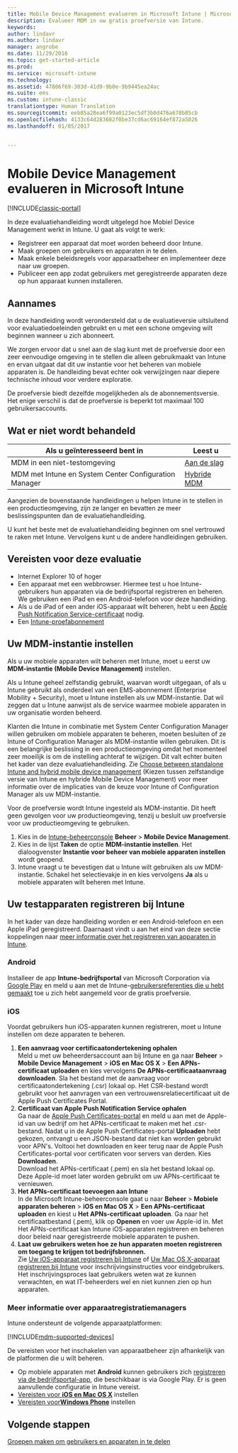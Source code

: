 ```yaml
---
title: Mobile Device Management evalueren in Microsoft Intune | Microsoft Docs
description: Evalueer MDM in uw gratis proefversie van Intune.
keywords: 
author: lindavr
ms.author: lindavr
manager: angrobe
ms.date: 11/29/2016
ms.topic: get-started-article
ms.prod: 
ms.service: microsoft-intune
ms.technology: 
ms.assetid: 47806f69-303d-41d9-9b0e-9b9445ea24ac
ms.suite: ems
ms.custom: intune-classic
translationtype: Human Translation
ms.sourcegitcommit: eeb85a28ea6f99a0123ec5df3b0d476a678b85cb
ms.openlocfilehash: 4133c64d283682f0be37cd6ac69164ef872a5026
ms.lasthandoff: 01/05/2017


---
```


# <a name="evaluate-mobile-device-management-in-microsoft-intune"></a>Mobile Device Management evalueren in Microsoft Intune

[!INCLUDE[classic-portal](../includes/classic-portal.md)]

In deze evaluatiehandleiding wordt uitgelegd hoe Mobiel Device Management werkt in Intune. U gaat als volgt te werk:
- Registreer een apparaat dat moet worden beheerd door Intune.
- Maak groepen om gebruikers en apparaten in te delen.
- Maak enkele beleidsregels voor apparaatbeheer en implementeer deze naar uw groepen.
- Publiceer een app zodat gebruikers met geregistreerde apparaten deze op hun apparaat kunnen installeren.
<!--- - Monitor the device? View a report of compliant devices?--->
<!--- - Remove the device from management--->

## <a name="assumptions"></a>Aannames
In deze handleiding wordt verondersteld dat u de evaluatieversie uitsluitend voor evaluatiedoeleinden gebruikt en u met een schone omgeving wilt beginnen wanneer u zich abonneert.

We zorgen ervoor dat u snel aan de slag kunt met de proefversie door een zeer eenvoudige omgeving in te stellen die alleen gebruikmaakt van Intune en ervan uitgaat dat dit uw instantie voor het beheren van mobiele apparaten is. De handleiding bevat echter ook verwijzingen naar diepere technische inhoud voor verdere exploratie.

De proefversie biedt dezelfde mogelijkheden als de abonnementsversie. Het enige verschil is dat de proefversie is beperkt tot maximaal 100 gebruikersaccounts.

## <a name="whats-not-covered"></a>Wat er niet wordt behandeld
|Als u geïnteresseerd bent in |Leest u |
|------------------------|----------|
|MDM in een niet-testomgeving | [Aan de slag](https://docs.microsoft.com/en-us/intune/get-started/start-with-a-paid-subscription-to-microsoft-intune) |
|MDM met Intune en System Center Configuration Manager | [Hybride MDM](https://docs.microsoft.com/en-us/sccm/mdm/understand/hybrid-mobile-device-management) |

Aangezien de bovenstaande handleidingen u helpen Intune in te stellen in een productieomgeving, zijn ze langer en bevatten ze meer beslissingspunten dan de evaluatiehandleiding.

U kunt het beste met de evaluatiehandleiding beginnen om snel vertrouwd te raken met Intune. Vervolgens kunt u de andere handleidingen gebruiken.

## <a name="prerequisites-for-this-evaluation"></a>Vereisten voor deze evaluatie
- Internet Explorer 10 of hoger
- Een apparaat met een webbrowser. Hiermee test u hoe Intune-gebruikers hun apparaten via de bedrijfsportal registreren en beheren. We gebruiken een iPad en een Android-telefoon voor deze handleiding.
- Als u de iPad of een ander iOS-apparaat wilt beheren, hebt u een [Apple Push Notification Service-certificaat](https://docs.microsoft.com/intune/deploy-use/set-up-ios-and-mac-management-with-microsoft-intune) nodig.
- Een [Intune-proefabonnement](sign-up-for-30-day-trial-microsoft-intune.md)

## <a name="set-your-mdm-authority"></a>Uw MDM-instantie instellen
Als u uw mobiele apparaten wilt beheren met Intune, moet u eerst uw **MDM-instantie (Mobile Device Management)** instellen.

Als u Intune geheel zelfstandig gebruikt, waarvan wordt uitgegaan, of als u Intune gebruikt als onderdeel van een EMS-abonnement (Enterprise Mobility + Security), moet u Intune instellen als uw MDM-instantie. Dat wil zeggen dat u Intune aanwijst als de service waarmee mobiele apparaten in uw organisatie worden beheerd.

Klanten die Intune in combinatie met System Center Configuration Manager willen gebruiken om mobiele apparaten te beheren, moeten besluiten of ze Intune of Configuration Manager als MDM-instantie willen gebruiken. Dit is een belangrijke beslissing in een productieomgeving omdat het momenteel zeer moeilijk is om de instelling achteraf te wijzigen. Dit valt echter buiten het kader van deze evaluatiehandleiding. Zie [Choose between standalone Intune and hybrid mobile device management](https://docs.microsoft.com/en-us/sccm/mdm/understand/choose-between-standalone-intune-and-hybrid-mobile-device-management) (Kiezen tussen zelfstandige versie van Intune en hybride Mobile Device Management) voor meer informatie over de implicaties van de keuze voor Intune of Configuration Manager als uw MDM-instantie.

Voor de proefversie wordt Intune ingesteld als MDM-instantie. Dit heeft geen gevolgen voor uw productieomgeving, tenzij u besluit uw proefversie voor uw productieomgeving te gebruiken.

1. Kies in de [Intune-beheerconsole](https://manage.microsoft.com/) **Beheer** &gt; **Mobile Device Management**.
2. Kies in de lijst **Taken** de optie **MDM-instantie instellen**. Het dialoogvenster **Instantie voor beheer van mobiele apparaten instellen** wordt geopend. <!---screen shot--->
3. Intune vraagt u te bevestigen dat u Intune wilt gebruiken als uw MDM-instantie. Schakel het selectievakje in en kies vervolgens **Ja** als u mobiele apparaten wilt beheren met Intune.

## <a name="enroll-your-test-devices-into-intune"></a>Uw testapparaten registreren bij Intune

In het kader van deze handleiding worden er een Android-telefoon en een Apple iPad geregistreerd. Daarnaast vindt u aan het eind van deze sectie koppelingen naar [meer informatie over het registreren van apparaten in Intune](#Learn-more-about-device-enrollment).
### <a name="android"></a>Android
Installeer de app **Intune-bedrijfsportal** van Microsoft Corporation via [Google Play](http://go.microsoft.com/fwlink/p/?LinkId=386612) en meld u aan met de Intune-[gebruikersreferenties die u hebt gemaakt](sign-up-for-30-day-trial-microsoft-intune.md#add-users) toe u zich hebt aangemeld voor de gratis proefversie.

### <a name="ios"></a>iOS
Voordat gebruikers hun iOS-apparaten kunnen registreren, moet u Intune instellen om deze apparaten te beheren.

1. **Een aanvraag voor certificaatondertekening ophalen**<br/>
Meld u met uw beheerdersaccount aan bij Intune en ga naar **Beheer** > **Mobile Device Management** > **iOS en Mac OS X** > **Een APNs-certificaat uploaden** en kies vervolgens **De APNs-certificaataanvraag downloaden**. Sla het bestand met de aanvraag voor certificaatondertekening (.csr) lokaal op. Het CSR-bestand wordt gebruikt voor het aanvragen van een vertrouwensrelatiecertificaat uit de Apple Push Certificates Portal. <!--- screen shot--->
2.    **Certificaat van Apple Push Notification Service ophalen**<BR/>
Ga naar de [Apple Push Certificates-portal](https://idmsa.apple.com/IDMSWebAuth/login?appIdKey=3fbfc9ad8dfedeb78be1d37f6458e72adc3160d1ad5b323a9e5c5eb2f8e7e3e2&rv=2) en meld u aan met de Apple-id van uw bedrijf om het APNs-certificaat te maken met het .csr-bestand. Nadat u in de Apple Push Certificates-portal **Uploaden** hebt gekozen, ontvangt u een JSON-bestand dat niet kan worden gebruikt voor APN's. Voltooi het downloaden en keer terug naar de Apple Push Certificates-portal voor certificaten voor servers van derden. Kies **Downloaden**.<br/>
Download het APNs-certificaat (.pem) en sla het bestand lokaal op. Deze Apple-id moet later worden gebruikt om uw APNs-certificaat te vernieuwen.
3.    **Het APNs-certificaat toevoegen aan Intune**<BR/>
In de Microsoft Intune-beheerconsole gaat u naar **Beheer** > **Mobiele apparaten beheren** > **iOS en Mac OS X** > **Een APNs-certificaat uploaden** en kiest u **Het APNs-certificaat uploaden**. Ga naar het certificaatbestand (.pem), klik op **Openen** en voer uw Apple-id in. Met Het APNs-certificaat kan Intune iOS-apparaten registreren en beheren door beleid naar geregistreerde mobiele apparaten te pushen.
4.    **Laat uw gebruikers weten hoe ze hun apparaten moeten registreren om toegang te krijgen tot bedrijfsbronnen.**<br/>
Zie [Uw iOS-apparaat registreren bij Intune](https://docs.microsoft.com/en-us/Intune/enduser/enroll-your-device-in-intune-ios) of [Uw Mac OS X-apparaat registreren bij Intune](https://docs.microsoft.com/en-us/Intune/enduser/enroll-your-device-in-intune-mac-os-x) voor inschrijvingsinstructies voor eindgebruikers. Het inschrijvingsproces laat gebruikers weten wat ze kunnen verwachten, en wat IT-beheerders wel en niet kunnen zien op hun apparaten.


### <a name="learn-more-about-device-enrollment"></a>Meer informatie over apparaatregistratiemanagers

Intune ondersteunt de volgende apparaatplatformen:

[!INCLUDE[mdm-supported-devices](../includes/mdm-supported-devices.md)]

De vereisten voor het inschakelen van apparaatbeheer zijn afhankelijk van de platformen die u wilt beheren.
- Op mobiele apparaten met **Android** kunnen gebruikers zich [registreren via de bedrijfsportal-app](/intune/deploy-use/set-up-android-management-with-microsoft-intune), die beschikbaar is via Google Play. Er is geen aanvullende configuratie in Intune vereist.
- [Vereisten voor **iOS en Mac OS X**](/intune/deploy-use/set-up-ios-and-mac-management-with-microsoft-intune) instellen
- [Vereisten voor**Windows Phone**](/intune/deploy-use/set-up-windows-phone-management-with-microsoft-intune) instellen

<!--- ## Verify enrollment--->
<!--- START HERE

### iOS and Mac OS X
Install the **Microsoft Intune Company Portal** app from Microsoft Corporation available in the App Store and sign in with Intune user credentials added above. View **Enrolled devices** to add your device.



### Windows Phone 8.1
Users install the **Company Portal** app from Microsoft Corporation, available in the Windows Phone store, and sign in with the Intune user credentials added above.  View **Enrolled devices** to add your device.

## Install the previously deployed app
Open the Company Portal on the mobile device, choose **Apps**, and then install **Microsoft Skype**.--->



## <a name="next-steps"></a>Volgende stappen
[Groepen maken om gebruikers en apparaten in te delen](get-started-with-a-30-day-trial-of-microsoft-intune-step-3.md)

